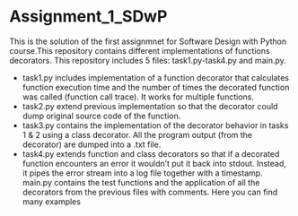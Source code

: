 # Assignment_1_SDwP
This is the solution of the first assignmnet for Software Design with Python course.This repository contains different implementations of functions decorators.
This repository includes 5 files: task1.py-task4.py and main.py.

- task1.py includes implementation of a function decorator that calculates function execution time and the number of times the decorated function was called (function call trace). It works for multiple functions.
-  task2.py extend previous implementation so that the decorator could dump original source code of the function. 
- task3.py contains the implementation of the decorator behavior in tasks 1 & 2 using a class decorator. All the program output (from the decorator) are dumped into a .txt file.
- task4.py extends function and class decorators so that if a decorated function encounters an error it wouldn’t put it back into stdout. Instead, it pipes the error stream into a log file together with a timestamp. 
main.py contains the test functions and the application of all the decorators from the previous files with comments. Here you can find many examples
